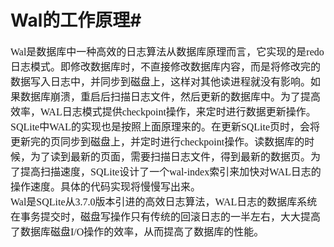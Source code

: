 # Wal的工作原理#
<font face="微软雅黑" size="3px">

Wal是数据库中一种高效的日志算法从数据库原理而言，它实现的是redo日志模式。即修改数据库时，不直接修改数据库内容，而是将修改完的数据写入日志中，并同步到磁盘上，这样对其他读进程就没有影响。如果数据库崩溃，重启后扫描日志文件，然后更新的数据库中。为了提高效率，WAL日志模式提供checkpoint操作，来定时进行数据更新操作。  
SQLite中WAL的实现也是按照上面原理来的。在更新SQLite页时，会将更新完的页同步到磁盘上，并定时进行checkpoint操作。读数据库的时候，为了读到最新的页面，需要扫描日志文件，得到最新的数据页。为了提高扫描速度，SQLite设计了一个wal-index索引来加快对WAL日志的操作速度。具体的代码实现将慢慢写出来。
<br>Wal是SQLite从3.7.0版本引进的高效日志算法，WAL日志的数据库系统在事务提交时，磁盘写操作只有传统的回滚日志的一半左右，大大提高了数据库磁盘I/O操作的效率，从而提高了数据库的性能。  